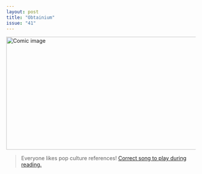 ```yaml
---
layout: post
title: "Obtainium"
issue: "41"
---
```

<img src="{{ site.url }}/comics/41.png" title="GREETINGS COMRADE" alt="Comic image" width="780px" height="300px"/>

> Everyone likes pop culture references!  [Correct song to play during reading.](http://www.amazon.com/gp/product/B002ZJJNJI/ref=dm_dp_trk1?ie=UTF8&qid=1263334470&sr=8-5)